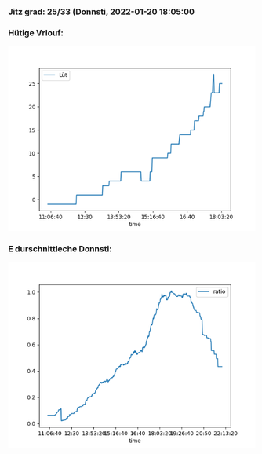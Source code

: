 ### Jitz grad: 25/33 (Donnsti, 2022-01-20 18:05:00

### Hütige Vrlouf:
![Graph](Today.png)

### E durschnittleche Donnsti:
![Graph](Donnsti.png)